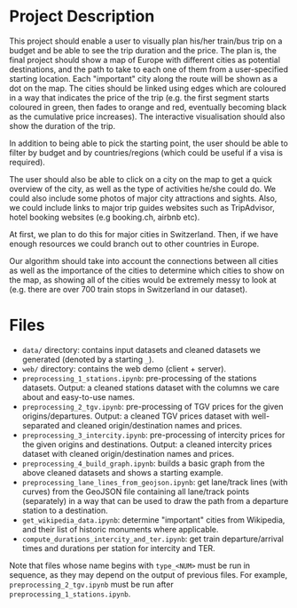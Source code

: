 # Project Description

This project should enable a user to visually plan his/her train/bus trip on a
budget and be able to see the trip duration and the price. The plan is, the
final project should show a map of Europe with different cities as potential
destinations, and the path to take to each one of them from a user-specified
starting location. Each "important" city along the route will be shown as a dot
on the map. The cities should be linked using edges which are coloured in a way
that indicates the price of the trip (e.g. the first segment starts coloured in
green, then fades to orange and red, eventually becoming black as the
cumulative price increases). The interactive visualisation should also show the
duration of the trip. 


In addition to being able to pick the starting point, the user should be able
to filter by budget and by countries/regions (which could be useful if a visa
is required).


The user should also be able to click on a city on the map to get a quick
overview of the city, as well as the type of activities he/she could do. We
could also include some photos of major city attractions and sights. Also, we
could include links to major trip guides websites such as TripAdvisor, hotel
booking websites (e.g booking.ch, airbnb etc).


At first, we plan to do this for major cities in Switzerland. Then, if we have
enough resources we could branch out to other countries in Europe.  

Our algorithm should take into account the connections between all cities as
well as the  importance of the cities to determine which cities to show on the
map, as showing all of the cities would be extremely messy to look at (e.g.
there are over 700 train stops in Switzerland in our dataset).

# Files

- `data/` directory: contains input datasets and cleaned datasets we generated
  (denoted by a starting `_`).
- `web/` directory: contains the web demo (client + server).
- `preprocessing_1_stations.ipynb`: pre-processing of the stations datasets.
  Output: a cleaned stations dataset with the columns we care about and
  easy-to-use names.
- `preprocessing_2_tgv.ipynb`: pre-processing of TGV prices for the given
  origins/departures. Output: a cleaned TGV prices dataset with well-separated
  and cleaned origin/destination names and prices.
- `preprocessing_3_intercity.ipynb`: pre-processing of intercity prices for the
  given origins and destinations. Output: a cleaned intercity prices dataset
  with cleaned origin/destination names and prices.
- `preprocessing_4_build_graph.ipynb`: builds a basic graph from the above
  cleaned datasets and shows a starting example.
- `preprocessing_lane_lines_from_geojson.ipynb`: get lane/track lines (with
  curves) from the GeoJSON file containing all lane/track points (separately)
  in a way that can be used to draw the path from a departure station to a
  destination.
- `get_wikipedia_data.ipynb`: determine "important" cities from Wikipedia, and
  their list of historic monuments where applicable.
- `compute_durations_intercity_and_ter.ipynb`: get train departure/arrival
  times and durations per station for intercity and TER.

Note that files whose name begins with `type_<NUM>` must be run in sequence, as
they may depend on the output of previous files. For example,
`preprocessing_2_tgv.ipynb` must be run after `preprocessing_1_stations.ipynb`.

